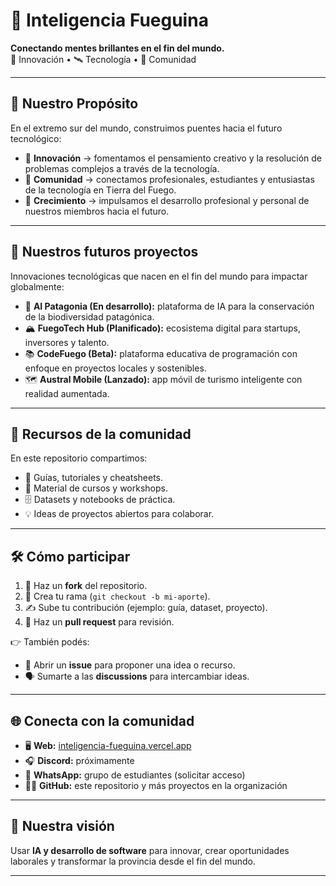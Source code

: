 # 🧭 Inteligencia Fueguina  
**Conectando mentes brillantes en el fin del mundo.**  
🌋 Innovación • 🛰️ Tecnología • 🐧 Comunidad  

---

## 🌌 Nuestro Propósito  
En el extremo sur del mundo, construimos puentes hacia el futuro tecnológico:  

- 🎨 **Innovación** → fomentamos el pensamiento creativo y la resolución de problemas complejos a través de la tecnología.  
- 🤝 **Comunidad** → conectamos profesionales, estudiantes y entusiastas de la tecnología en Tierra del Fuego.  
- 🚀 **Crecimiento** → impulsamos el desarrollo profesional y personal de nuestros miembros hacia el futuro.  

---

## 🔮 Nuestros futuros proyectos
Innovaciones tecnológicas que nacen en el fin del mundo para impactar globalmente:  

- 🐋 **AI Patagonia (En desarrollo):** plataforma de IA para la conservación de la biodiversidad patagónica.  
- 🏔️ **FuegoTech Hub (Planificado):** ecosistema digital para startups, inversores y talento.  
- 📚 **CodeFuego (Beta):** plataforma educativa de programación con enfoque en proyectos locales y sostenibles.  
- 🗺️ **Austral Mobile (Lanzado):** app móvil de turismo inteligente con realidad aumentada.  

---

## 📂 Recursos de la comunidad  
En este repositorio compartimos:  
- 📘 Guías, tutoriales y cheatsheets.  
- 🧪 Material de cursos y workshops.  
- 🗄️ Datasets y notebooks de práctica.  
- 💡 Ideas de proyectos abiertos para colaborar.  

---

## 🛠️ Cómo participar  
1. 🍴 Haz un **fork** del repositorio.  
2. 🌱 Crea tu rama (`git checkout -b mi-aporte`).  
3. ✍️ Sube tu contribución (ejemplo: guía, dataset, proyecto).  
4. 🔄 Haz un **pull request** para revisión.  

👉 También podés:  
- 📌 Abrir un **issue** para proponer una idea o recurso.  
- 🗣️ Sumarte a las **discussions** para intercambiar ideas.  

---

## 🌐 Conecta con la comunidad  
- 🖥️ **Web:** [inteligencia-fueguina.vercel.app](https://inteligencia-fueguina.vercel.app/)  
- 🎧 **Discord:** próximamente  
- 📲 **WhatsApp:** grupo de estudiantes (solicitar acceso)  
- 🧑‍💻 **GitHub:** este repositorio y más proyectos en la organización  

---

## 🌠 Nuestra visión  
Usar **IA y desarrollo de software** para innovar, crear oportunidades laborales y transformar la provincia desde el fin del mundo.  

---
